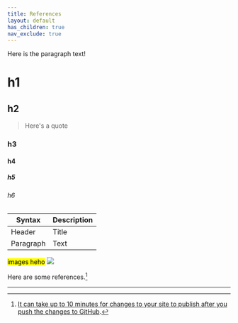 ```yaml
---
title: References
layout: default
has_children: true
nav_exclude: true
---
```


Here is the paragraph text! 

# h1
## h2
> Here's a quote

### h3
#### h4
##### h5
###### h6

| Syntax      | Description |
| ----------- | ----------- |
| Header      | Title       |
| Paragraph   | Text        |


<mark>images heho</mark>
<img src="https://cdacanay.com/src/images/headshot.jpeg"/>

Here are some references.[^1]

-----
[^1]: [It can take up to 10 minutes for changes to your site to publish after you push the changes to GitHub](https://docs.github.com/en/pages/setting-up-a-github-pages-site-with-jekyll/creating-a-github-pages-site-with-jekyll#creating-your-site).
